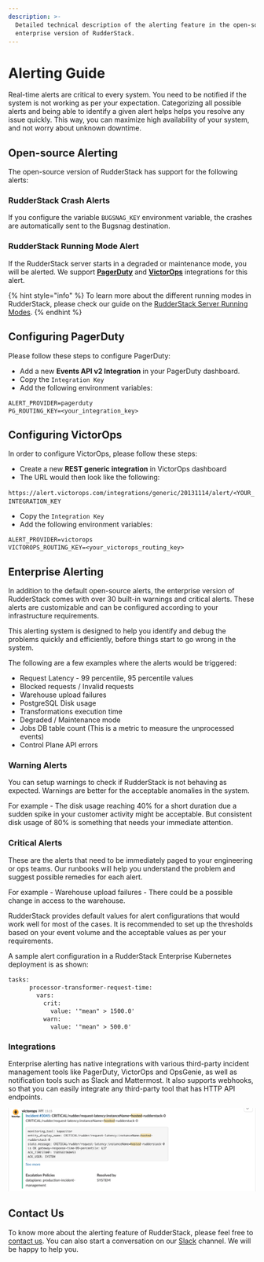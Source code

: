 ```yaml
---
description: >-
  Detailed technical description of the alerting feature in the open-source and
  enterprise version of RudderStack.
---
```


# Alerting Guide

Real-time alerts are critical to every system. You need to be notified if the system is not working as per your expectation. Categorizing all possible alerts and being able to identify a given alert helps helps you resolve any issue quickly. This way, you can maximize high availability of your system, and not worry about unknown downtime.

## Open-source Alerting

The open-source version of RudderStack has support for the following alerts:

### RudderStack Crash Alerts 

If you configure the variable `BUGSNAG_KEY` environment variable, the crashes are automatically sent to the Bugsnag destination.

### RudderStack Running Mode Alert

If the RudderStack server starts in a degraded or maintenance mode, you will be alerted. We support [**PagerDuty**](https://www.pagerduty.com/) and [**VictorOps**](https://victorops.com/) integrations for this alert. 

{% hint style="info" %}
To learn more about the different running modes in RudderStack, please check our guide on the [RudderStack Server Running Modes](https://docs.rudderstack.com/administrators-guide/high-availability#normal-mode).
{% endhint %}

## Configuring PagerDuty

Please follow these steps to configure PagerDuty:

* Add a new **Events API v2 Integration** in your PagerDuty dashboard.
* Copy the `Integration Key`
* Add the following environment variables:

```text
ALERT_PROVIDER=pagerduty
PG_ROUTING_KEY=<your_integration_key>
```

## Configuring VictorOps

In order to configure VictorOps, please follow these steps:

* Create a new **REST generic integration** in VictorOps dashboard
* The URL would then look like the following: 

`https://alert.victorops.com/integrations/generic/20131114/alert/<YOUR_INTEGRATION_KEY`

* Copy the `Integration Key`
* Add the following environment variables:

```text
ALERT_PROVIDER=victorops
VICTOROPS_ROUTING_KEY=<your_victorops_routing_key>
```

## Enterprise Alerting

In addition to the default open-source alerts, the enterprise version of RudderStack comes with over 30 built-in warnings and critical alerts. These alerts are customizable and can be configured according to your infrastructure requirements.

This alerting system is designed to help you identify and debug the problems quickly and efficiently, before things start to go wrong in the system.

The following are a few examples where the alerts would be triggered:

* Request Latency - 99 percentile, 95 percentile values
* Blocked requests / Invalid requests
* Warehouse upload failures
* PostgreSQL Disk usage
* Transformations execution time
* Degraded / Maintenance mode
* Jobs DB table count \(This is a metric to measure the unprocessed events\)
* Control Plane API errors

### Warning Alerts

You can setup warnings to check if RudderStack is not behaving as expected. Warnings are better for the acceptable anomalies in the system.

For example - The disk usage reaching 40% for a short duration due a sudden spike in your customer activity might be acceptable. But consistent disk usage of 80% is something that needs your immediate attention.

### Critical Alerts

These are the alerts that need to be immediately paged to your engineering or ops teams. Our runbooks will help you understand the problem and suggest possible remedies for each alert.

For example - Warehouse upload failures - There could be a possible change in access to the warehouse.

RudderStack provides default values for alert configurations that would work well for most of the cases. It is recommended to set up the thresholds based on your event volume and the acceptable values as per your requirements.

A sample alert configuration in a RudderStack Enterprise Kubernetes deployment is as shown:

```text
tasks:
      processor-transformer-request-time:
        vars:
          crit:
            value: '"mean" > 1500.0'
          warn:
            value: '"mean" > 500.0'
```

### Integrations

Enterprise alerting has native integrations with various third-party incident management tools like PagerDuty, VictorOps and OpsGenie, as well as notification tools such as Slack and Mattermost. It also supports webhooks, so that you can easily integrate any third-party tool that has HTTP API endpoints.

![A Sample Enterprise Alert Integrated with Slack](../.gitbook/assets/image%20%2856%29.png)

## Contact Us

To know more about the alerting feature of RudderStack, please feel free to [contact us](mailto:%20docs@rudderstack.com). You can also start a conversation on our [Slack](https://resources.rudderstack.com/join-rudderstack-slack) channel. We will be happy to help you.






